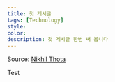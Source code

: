 ```yaml
---
title: 첫 게시글
tags: [Technology]
style: 
color: 
description: 첫 게시글 한번 써 봅니다
---
```


Source: [Nikhil Thota](https://medium.com/@nikhilthota/digital-minimalism-ac083064b4e4)

Test